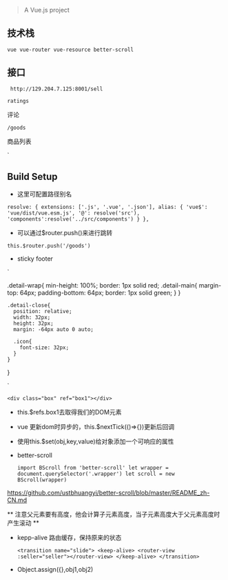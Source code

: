 
  
  > A Vue.js project
  ## 技术栈
  `vue vue-router vue-resource better-scroll`
  
  ## 接口
  ` http://129.204.7.125:8001/sell`
  
  `ratings`
  
  评论	
   	
  
  `/goods	`
  
  商品列表	
   	
  `

## Build Setup
* 这里可配置路径别名

`
resolve: {
    extensions: ['.js', '.vue', '.json'],
    alias: {
      'vue$': 'vue/dist/vue.esm.js',
      '@': resolve('src'),
      'components':resolve('../src/components')
    }
  },
`
* 可以通过$router.push()来进行跳转

`this.$router.push('/goods')`
* sticky footer

`

 .detail-wrap{
      min-height: 100%;
      border: 1px solid red;
      .detail-main{
        margin-top: 64px;
        padding-bottom: 64px;
        border: 1px solid green;
      }
    }
    
    .detail-close{
      position: relative;
      width: 32px;
      height: 32px;
      margin: -64px auto 0 auto;
      
      .icon{
        font-size: 32px;
      }
    }
  }

`


`<div class="box" ref="box1"></div>`


- this.$refs.box1去取得我们的DOM元素

- vue 更新dom时异步的，this.$nextTick(()=>{})更新后回调

- 使用this.$set(obj,key,value)给对象添加一个可响应的属性


-  better-scroll

    `
    import BScroll from 'better-scroll'
    let wrapper = document.querySelector('.wrapper')
    let scroll = new BScroll(wrapper)
    `

https://github.com/ustbhuangyi/better-scroll/blob/master/README_zh-CN.md

** 注意父元素要有高度，他会计算子元素高度，当子元素高度大于父元素高度时产生滚动 **

- kepp-alive  路由缓存，保持原来的状态

  `
    <transition name="slide">
      <keep-alive>
        <router-view :seller="seller"></router-view>
      </keep-alive>
    </transition>
  `
  
  
- Object.assign({},obj1,obj2)



